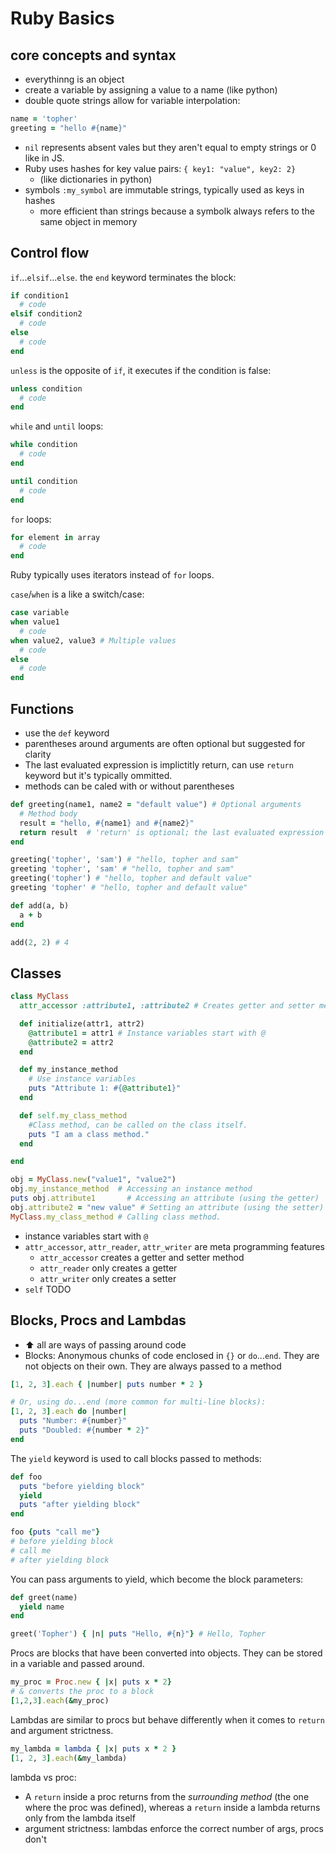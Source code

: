 # Ruby Basics

## core concepts and syntax

- everythinng is an object
- create a variable by assigning a value to a name (like python)
- double quote strings allow for variable interpolation:

```rb
name = 'topher'
greeting = "hello #{name}"
```

- `nil` represents absent vales but they aren't equal to empty strings or 0 like in JS.
- Ruby uses hashes for key value pairs: `{ key1: "value", key2: 2}`
  - (like dictionaries in python)
- symbols `:my_symbol` are immutable strings, typically used as keys in hashes
  - more efficient than strings because a symbolk always refers to the same object in memory

## Control flow

`if`...`elsif`...`else`. the `end` keyword terminates the  block:

```rb
if condition1
  # code
elsif condition2
  # code
else
  # code
end
```

`unless` is the opposite of `if`, it executes if the condition is false:

```rb
unless condition
  # code
end
```

`while` and `until` loops:

```rb
while condition
  # code
end

until condition
  # code
end
```

`for` loops:

```rb
for element in array
  # code
end
```

Ruby typically uses iterators instead of `for` loops.

`case`/`when` is a like a switch/case:

```rb
case variable
when value1
  # code
when value2, value3 # Multiple values
  # code
else
  # code
end
```

## Functions

- use the `def` keyword
- parentheses around arguments are often optional but suggested for clarity
- The last evaluated expression is implictitly return, can use `return` keyword but it's typically ommitted.
- methods can be caled with or without parentheses

```rb
def greeting(name1, name2 = "default value") # Optional arguments
  # Method body
  result = "hello, #{name1} and #{name2}"
  return result  # 'return' is optional; the last evaluated expression is returned
end

greeting('topher', 'sam') # "hello, topher and sam"
greeting 'topher', 'sam' # "hello, topher and sam"
greeting('topher') # "hello, topher and default value"
greeting 'topher' # "hello, topher and default value"

def add(a, b)
  a + b
end

add(2, 2) # 4
```

## Classes

```rb
class MyClass
  attr_accessor :attribute1, :attribute2 # Creates getter and setter methods

  def initialize(attr1, attr2)
    @attribute1 = attr1 # Instance variables start with @
    @attribute2 = attr2
  end

  def my_instance_method
    # Use instance variables
    puts "Attribute 1: #{@attribute1}"
  end

  def self.my_class_method
    #Class method, can be called on the class itself.
    puts "I am a class method."
  end

end

obj = MyClass.new("value1", "value2")
obj.my_instance_method  # Accessing an instance method
puts obj.attribute1       # Accessing an attribute (using the getter)
obj.attribute2 = "new value" # Setting an attribute (using the setter)
MyClass.my_class_method # Calling class method.
```

- instance variables start with `@`
- `attr_accessor`, `attr_reader`, `attr_writer` are meta programming features
  - `attr_accessor` creates a getter and setter method
  - `attr_reader` only creates a getter
  - `attr_writer` only creates a setter
- `self` TODO

## Blocks, Procs and Lambdas

- ⬆️ all are ways of passing around code
- Blocks:  Anonymous chunks of code enclosed in `{}` or `do`...`end`.  They are not objects on their own. They are always passed to a method

```rb
[1, 2, 3].each { |number| puts number * 2 }

# Or, using do...end (more common for multi-line blocks):
[1, 2, 3].each do |number|
  puts "Number: #{number}"
  puts "Doubled: #{number * 2}"
end
```

The `yield` keyword is used to call blocks passed to methods:

```rb
def foo
  puts "before yielding block"
  yield
  puts "after yielding block"
end

foo {puts "call me"}
# before yielding block
# call me
# after yielding block
```

You can pass arguments to yield, which become the block parameters:

```rb
def greet(name)
  yield name
end

greet('Topher') { |n| puts "Hello, #{n}"} # Hello, Topher
```

Procs are blocks that have been converted into objects. They can be stored in a variable and passed around.

```rb
my_proc = Proc.new { |x| puts x * 2}
# & converts the proc to a block
[1,2,3].each(&my_proc)
```

Lambdas are similar to procs but behave differently when it comes to `return` and argument strictness.

```rb
my_lambda = lambda { |x| puts x * 2 }
[1, 2, 3].each(&my_lambda)
```

lambda vs proc:

- A `return` inside a proc returns from the *surrounding method* (the one where the proc was defined), whereas a `return` inside a lambda returns only from the lambda itself
- argument strictness: lambdas enforce the correct number of args, procs don't

